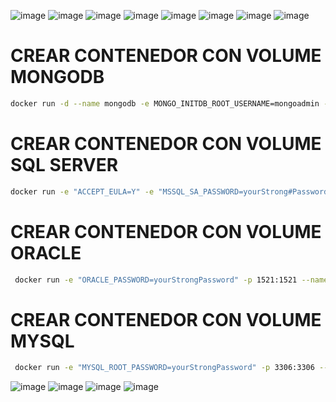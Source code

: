 ![image](https://github.com/user-attachments/assets/39b904b0-8d3e-4252-8cbe-fb1e9917e7db)
![image](https://github.com/user-attachments/assets/a7eaacd9-4cf7-4587-b33a-8bac231353f6)
![image](https://github.com/user-attachments/assets/8ba14b95-7c77-4aaa-9b69-2836dd5147af)
![image](https://github.com/user-attachments/assets/1c957881-d813-4be0-94c1-e7b129edfc9f)
![image](https://github.com/user-attachments/assets/e8839870-3ccb-4af4-a785-3ba8effa9563)
![image](https://github.com/user-attachments/assets/f747d882-1b86-4355-a536-054b0ca4a416)
![image](https://github.com/user-attachments/assets/bee548fd-422b-460a-82cb-c110f9bfb146)
![image](https://github.com/user-attachments/assets/82776589-2989-4500-bdc2-4e3ff8396ad0)

# CREAR CONTENEDOR CON VOLUME MONGODB
```bash
docker run -d --name mongodb -e MONGO_INITDB_ROOT_USERNAME=mongoadmin -e MONGO_INITDB_ROOT_PASSWORD=tuContraseñaSegura# -p 27017:27017 --mount src=db_mongo,dst=/data/db mongo:latest

```

# CREAR CONTENEDOR CON VOLUME SQL SERVER
```bash
docker run -e "ACCEPT_EULA=Y" -e "MSSQL_SA_PASSWORD=yourStrong#Password" -p 1433:1433 --name sqlserver --mount src=db_sqlServer,dst=/var/opt/mssql -d mcr.microsoft.com/mssql/server:2022-latest
```

# CREAR CONTENEDOR CON VOLUME ORACLE
```bash
 docker run -e "ORACLE_PASSWORD=yourStrongPassword" -p 1521:1521 --name oracle --mount src=db_oracle,dst=/opt/oracle/oradata -d gvenzl/oracle-xe
```

# CREAR CONTENEDOR CON VOLUME MYSQL
```bash
 docker run -e "MYSQL_ROOT_PASSWORD=yourStrongPassword" -p 3306:3306 --name mysql --mount src=db_mysql,dst=/var/lib/mysql -d mysql:latest
```


![image](https://github.com/user-attachments/assets/60e10aa2-9aaf-4754-a293-9c8cece4031b)
![image](https://github.com/user-attachments/assets/0067c29c-3c4e-487d-8847-4df31fe006f2)
![image](https://github.com/user-attachments/assets/24847476-b54e-475e-b35d-357963436104)
![image](https://github.com/user-attachments/assets/b33b11c7-a197-4a4c-ab62-312af6dac70c)

